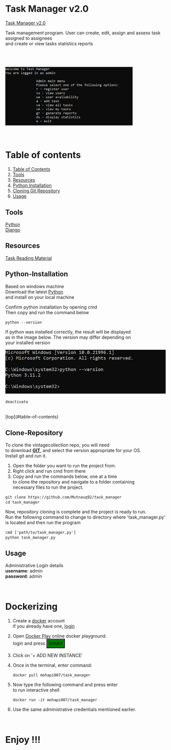 <!-- Heading -->
# <strong>Task Manager v2.0</strong>  
<a href="https://github.com/Mutnauq92/projects/tree/main/task_manager_v2.0" target="_blank">Task Manager v2.0</a>  

Task management program.
User can create, edit, assign and assess task assigned to assignees  
and create or view tasks statistics reports

<br><br><br>
<img src="menu.png" width="400">
<br><br><br>

# Table of contents

<!-- Ordered list  -->  
1. [Table of Contents](#dockerizing)
1. [Tools](#tools)  
1. [Resources](#resources)  
1. [Python Installation](#python-installation)<br>  
1. [Cloning Git Repository](#clone-repository)<br>  
1. [Usage](#usage)  
  
## <strong>Tools</strong>  
<a href="http://python.org" target="_blank">Python</a>  
<a href="https://docs.djangoproject.com/" target="_blank">Django</a>  
  
## Resources  
<a href="https://www.hyperiondev.com" target="_blank">Task Reading Material</a>  

## Python-Installation
Based on windows machine  
Download the latest <a href="https://www.python.org/downloads/" target="_blank">Python</a>  
and install on your local machine

Confirm python installation by opening cmd  
Then copy and run the command below
```
python --version
```

If python was installed correctly, the result will be displayed     
as in the image below. The version may differ depending on  
your installed version   

![py_version](pyversion.png)


```
deactivate
```
<br>  
[top](#table-of-contents)  
<br>  

## <strong>Clone-Repository</strong>  

To clone the vintagecollection repo, you will need  
to download [<strong>GIT</strong>](https://git-scm.com/download/win), and select the version appropriate for your OS.    
Install git and run it.     
1. Open the folder you want to run the project from.
1. Right click and run cmd from there   
1. Copy and run the commands below, one at a time   
 to clone the repository and navigate to a folder containing    
 necessary files to run the project.

```
git clone https://github.com/Mutnauq92/task_manager
cd task_manager
```

Now, repository cloning is complete and the project is ready to run.    
Run the following command to change to directory where 'task_manager.py'  
is located and then run the program  
```  
cmd ['path/to/task_manager.py']
python task_manager.py
```

## <strong>Usage</strong>  
Administrative Login details  
**username**: admin  
**password**: admin  

<br>

# Dockerizing  

1. Create a <a href="https://hub.docker.com/signup">docker</a> account  
    if you already have one, <a href="https://hub.docker.com/login">login</a>
1. Open <a href="https://labs.play-with-docker.com/">Docker Play</a> online docker playground.  
    login and press <a href="https://www.google.com"><button style="height:30px;background:green">START</button></a>  

1. Click on '+ ADD NEW INSTANCE'  

1. Once in the terminal, enter command:
    ```
    docker pull mohapi007/task_manager
    ```  

1. Now type the following command and press enter  
to run interactive shell   
    ```
    docker run -it mohapi007/task_manager
    ```  
1. Use the same administrative credentials mentioned earlier.

<br>  

# Enjoy !!!
